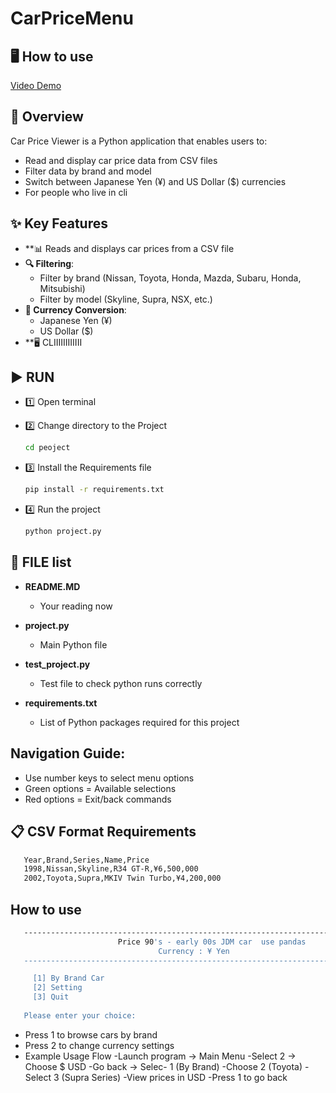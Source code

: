 # CarPriceMenu

## 🖥️ How to use
   [Video Demo](https://www.youtube.com/watch?v=b63efHsqfWY)

## 📌 Overview
Car Price Viewer is a Python application that enables users to:
- Read and display car price data from CSV files
- Filter data by brand and model
- Switch between Japanese Yen (¥) and US Dollar ($) currencies
- For people who live in cli

## ✨ Key Features
- **📊  Reads and displays car prices from a CSV file
- **🔍  Filtering**:
  - Filter by brand (Nissan, Toyota, Honda, Mazda, Subaru, Honda, Mitsubishi)
  - Filter by model (Skyline, Supra, NSX, etc.)
- **💱  Currency Conversion**:
  - Japanese Yen (¥)
  - US Dollar ($)
- **🖥️  CLIIIIIIIIIIII

## ▶️ RUN
- 1️⃣ Open terminal

- 2️⃣ Change directory to the Project

    ```bash
    cd peoject
    ```

- 3️⃣ Install the Requirements file

    ```bash
    pip install -r requirements.txt
    ```

- 4️⃣ Run the project

    ```bash
    python project.py
    ```
## 📁 FILE list
- **README.MD**
  - Your reading now

- **project.py**
  - Main Python file

- **test_project.py**
  - Test file to check python runs correctly

- **requirements.txt**
  - List of Python packages required for this project


## Navigation Guide:
- Use number keys to select menu options
- Green options = Available selections
- Red options = Exit/back commands

## 📋 CSV Format Requirements
 ```bash
    Year,Brand,Series,Name,Price
    1998,Nissan,Skyline,R34 GT-R,¥6,500,000
    2002,Toyota,Supra,MKIV Twin Turbo,¥4,200,000
  ```

## How to use
    
   ```bash
      ------------------------------------------------------------------------------
                           Price 90's - early 00s JDM car  use pandas 
                                    Currency : ¥ Yen
      ------------------------------------------------------------------------------

        [1] By Brand Car
        [2] Setting
        [3] Quit
      
      Please enter your choice: 
   ```
   - Press 1 to browse cars by brand
   - Press 2 to change currency settings
- Example Usage Flow
   -Launch program → Main Menu
   -Select 2 → Choose $ USD
   -Go back → Selec-  1 (By Brand)
   -Choose 2 (Toyota)
   -Select 3 (Supra Series)
   -View prices in USD
   -Press 1 to go back


